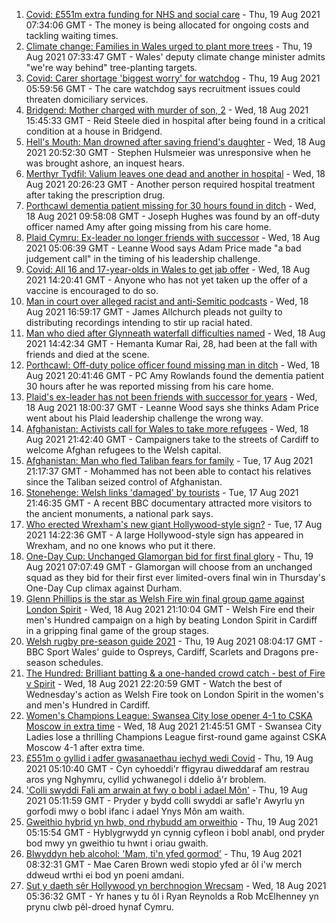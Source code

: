 1. [Covid: £551m extra funding for NHS and social care](https://www.bbc.co.uk/news/uk-wales-58259638) - Thu, 19 Aug 2021 07:34:06 GMT - The money is being allocated for ongoing costs and tackling waiting times.
2. [Climate change: Families in Wales urged to plant more trees](https://www.bbc.co.uk/news/uk-wales-58259637) - Thu, 19 Aug 2021 07:33:47 GMT - Wales' deputy climate change minister admits "we're way behind" tree-planting targets.
3. [Covid: Carer shortage 'biggest worry' for watchdog](https://www.bbc.co.uk/news/uk-wales-58259636) - Thu, 19 Aug 2021 05:59:56 GMT - The care watchdog says recruitment issues could threaten domiciliary services.
4. [Bridgend: Mother charged with murder of son, 2](https://www.bbc.co.uk/news/uk-wales-58250140) - Wed, 18 Aug 2021 15:45:33 GMT - Reid Steele died in hospital after being found in a critical condition at a house in Bridgend.
5. [Hell's Mouth: Man drowned after saving friend's daughter](https://www.bbc.co.uk/news/uk-wales-58263956) - Wed, 18 Aug 2021 20:52:30 GMT - Stephen Hulsmeier was unresponsive when he was brought ashore, an inquest hears.
6. [Merthyr Tydfil: Valium leaves one dead and another in hospital](https://www.bbc.co.uk/news/uk-wales-58262827) - Wed, 18 Aug 2021 20:26:23 GMT - Another person required hospital treatment after taking the prescription drug.
7. [Porthcawl dementia patient missing for 30 hours found in ditch](https://www.bbc.co.uk/news/uk-wales-58254835) - Wed, 18 Aug 2021 09:58:08 GMT - Joseph Hughes was found by an off-duty officer named Amy after going missing from his care home.
8. [Plaid Cymru: Ex-leader no longer friends with successor](https://www.bbc.co.uk/news/uk-wales-politics-58159654) - Wed, 18 Aug 2021 05:06:39 GMT - Leanne Wood says Adam Price made "a bad judgement call" in the timing of his leadership challenge.
9. [Covid: All 16 and 17-year-olds in Wales to get jab offer](https://www.bbc.co.uk/news/uk-wales-58256533) - Wed, 18 Aug 2021 14:20:41 GMT - Anyone who has not yet taken up the offer of a vaccine is encouraged to do so.
10. [Man in court over alleged racist and anti-Semitic podcasts](https://www.bbc.co.uk/news/uk-wales-58259556) - Wed, 18 Aug 2021 16:59:17 GMT - James Allchurch pleads not guilty to distributing recordings intending to stir up racial hated.
11. [Man who died after Glynneath waterfall difficulties named](https://www.bbc.co.uk/news/uk-wales-58258786) - Wed, 18 Aug 2021 14:42:34 GMT - Hemanta Kumar Rai, 28, had been at the fall with friends and died at the scene.
12. [Porthcawl: Off-duty police officer found missing man in ditch](https://www.bbc.co.uk/news/uk-wales-58262831) - Wed, 18 Aug 2021 20:41:46 GMT - PC Amy Rowlands found the dementia patient 30 hours after he was reported missing from his care home.
13. [Plaid's ex-leader has not been friends with successor for years](https://www.bbc.co.uk/news/uk-wales-politics-58259557) - Wed, 18 Aug 2021 18:00:37 GMT - Leanne Wood says she thinks Adam Price went about his Plaid leadership challenge the wrong way.
14. [Afghanistan: Activists call for Wales to take more refugees](https://www.bbc.co.uk/news/uk-wales-58263960) - Wed, 18 Aug 2021 21:42:40 GMT - Campaigners take to the streets of Cardiff to welcome Afghan refugees to the Welsh capital.
15. [Afghanistan: Man who fled Taliban fears for family](https://www.bbc.co.uk/news/uk-wales-58248562) - Tue, 17 Aug 2021 21:17:37 GMT - Mohammed has not been able to contact his relatives since the Taliban seized control of Afghanistan.
16. [Stonehenge: Welsh links 'damaged' by tourists](https://www.bbc.co.uk/news/uk-wales-58250138) - Tue, 17 Aug 2021 21:46:35 GMT - A recent BBC documentary attracted more visitors to the ancient monuments, a national park says.
17. [Who erected Wrexham's new giant Hollywood-style sign?](https://www.bbc.co.uk/news/uk-wales-58248494) - Tue, 17 Aug 2021 14:22:36 GMT - A large Hollywood-style sign has appeared in Wrexham, and no one knows who put it there.
18. [One-Day Cup: Unchanged Glamorgan bid for first final glory](https://www.bbc.co.uk/sport/cricket/58260614) - Thu, 19 Aug 2021 07:07:49 GMT - Glamorgan will choose from an unchanged squad as they bid for their first ever limited-overs final win in Thursday's One-Day Cup climax against Durham.
19. [Glenn Phillips is the star as Welsh Fire win final group game against London Spirit](https://www.bbc.co.uk/sport/cricket/58259480) - Wed, 18 Aug 2021 21:10:04 GMT - Welsh Fire end their men's Hundred campaign on a high by beating London Spirit in Cardiff in a gripping final game of the group stages.
20. [Welsh rugby pre-season guide 2021](https://www.bbc.co.uk/sport/rugby-union/58244328) - Thu, 19 Aug 2021 08:04:17 GMT - BBC Sport Wales' guide to Ospreys, Cardiff, Scarlets and Dragons pre-season schedules.
21. [The Hundred: Brilliant batting & a one-handed crowd catch - best of Fire v Spirit](https://www.bbc.co.uk/sport/av/cricket/58264160) - Wed, 18 Aug 2021 22:20:59 GMT - Watch the best of Wednesday's action as Welsh Fire took on London Spirit in the women's and men's Hundred in Cardiff.
22. [Women's Champions League: Swansea City lose opener 4-1 to CSKA Moscow in extra time](https://www.bbc.co.uk/sport/football/58236559) - Wed, 18 Aug 2021 21:45:51 GMT - Swansea City Ladies lose a thrilling Champions League first-round game against CSKA Moscow 4-1 after extra time.
23. [£551m o gyllid i adfer gwasanaethau iechyd wedi Covid](https://www.bbc.co.uk/newyddion/58260765) - Thu, 19 Aug 2021 05:10:40 GMT - Cyn cyhoeddi'r ffigyrau diweddaraf am restrau aros yng Nghymru, cyllid ychwanegol i ddelio â'r broblem.
24. ['Colli swyddi Fali am arwain at fwy o bobl i adael Môn'](https://www.bbc.co.uk/newyddion/58262456) - Thu, 19 Aug 2021 05:11:59 GMT - Pryder y bydd colli swyddi ar safle'r Awyrlu yn gorfodi mwy o bobl ifanc i adael Ynys Môn am waith.
25. [Gweithio hybrid yn hwb, ond rhybudd am orweithio](https://www.bbc.co.uk/newyddion/58262460) - Thu, 19 Aug 2021 05:15:54 GMT - Hyblygrwydd yn cynnig cyfleon i bobl anabl, ond pryder bod mwy yn gweithio tu hwnt i oriau gwaith.
26. [Blwyddyn heb alcohol: 'Mam, ti'n yfed gormod'](https://www.bbc.co.uk/newyddion/58147057) - Thu, 19 Aug 2021 08:32:31 GMT - Mae Caren Brown wedi stopio yfed ar ôl i'w merch ddweud wrthi ei bod yn poeni amdani.
27. [Sut y daeth sêr Hollywood yn berchnogion Wrecsam](https://www.bbc.co.uk/newyddion/58186778) - Wed, 18 Aug 2021 05:36:32 GMT - Yr hanes y tu ôl i Ryan Reynolds a Rob McElhenney yn prynu clwb pêl-droed hynaf Cymru.
